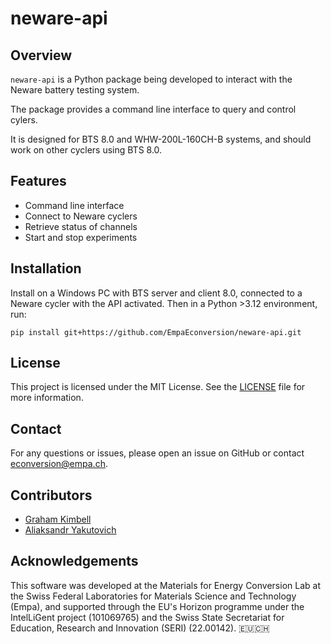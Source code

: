 # neware-api

## Overview
`neware-api` is a Python package being developed to interact with the Neware battery testing system.

The package provides a command line interface to query and control cylers.

It is designed for BTS 8.0 and WHW-200L-160CH-B systems, and should work on other cyclers using BTS 8.0.

## Features
- Command line interface
- Connect to Neware cyclers
- Retrieve status of channels
- Start and stop experiments

## Installation
Install on a Windows PC with BTS server and client 8.0, connected to a Neware cycler with the API activated.
Then in a Python >3.12 environment, run:
```
pip install git+https://github.com/EmpaEconversion/neware-api.git
```

## License
This project is licensed under the MIT License. See the [LICENSE](LICENSE) file for more information.

## Contact
For any questions or issues, please open an issue on GitHub or contact econversion@empa.ch.

## Contributors

- [Graham Kimbell](https://github.com/g-kimbell)
- [Aliaksandr Yakutovich](https://github.com/yakutovicha)

## Acknowledgements

This software was developed at the Materials for Energy Conversion Lab at the Swiss Federal Laboratories for Materials Science and Technology (Empa), and supported through the EU's Horizon programme under the IntelLiGent project (101069765) and the Swiss State Secretariat for Education, Research and Innovation (SERI) (22.00142). 🇪🇺🇨🇭
